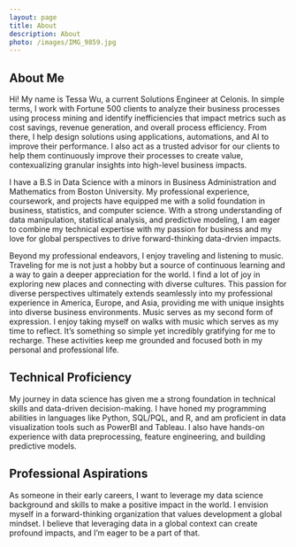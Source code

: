 ```yaml
---
layout: page
title: About 
description: About
photo: /images/IMG_9859.jpg
---
```


<!--{% if page.photo %}
<img align="left" src="{{ page.photo }}" width="300">
{% endif %} -->


## About Me

Hi! My name is Tessa Wu, a current Solutions Engineer at Celonis. In simple terms, I work with Fortune 500 clients to analyze their business processes using process mining and identify inefficiencies that impact metrics such as cost savings, revenue generation, and overall process efficiency. From there, I help design solutions using applications, automations, and AI to improve their performance. I also act as a trusted advisor for our clients to help them continuously improve their processes to create value, contexualizing granular insights into high-level business impacts. 

I have a B.S in Data Science with a minors in Business Administration and Mathematics from Boston University. My professional experience, coursework, and projects have equipped me with a solid foundation in business, statistics, and computer science. With a strong understanding of data manipulation, statistical analysis, and predictive modeling, I am eager to combine my technical expertise with my passion for business and my love for global perspectives to drive forward-thinking data-drvien impacts.
<br>

Beyond my professional endeavors, I enjoy traveling and listening to music. Traveling for me is not just a hobby but a source of continuous learning and a way to gain a deeper appreciation for the world. I find a lot of joy in exploring new places and connecting with diverse cultures. This passion for diverse perspectives ultimately extends seamlessly into my professional experience in America, Europe, and Asia, providing me with unique insights into diverse business environments. Music serves as my second form of expression. I enjoy taking myself on walks with music which serves as my time to reflect. It’s something so simple yet incredibly gratifying for me to recharge. These activities keep me grounded and focused both in my personal and professional life. 

## Technical Proficiency
My journey in data science has given me a strong foundation in technical skills and data-driven decision-making. I have honed my programming abilities in languages like Python, SQL/PQL, and R, and am proficient in data visualization tools such as PowerBI and Tableau. I also have hands-on experience with data preprocessing, feature engineering, and building predictive models.

## Professional Aspirations
As someone in their early careers, I want to leverage my data science background and skills to make a positive impact in the world. I envision myself in a forward-thinking organization that values development a global mindset. I believe that leveraging data in a global context can create profound impacts, and I’m eager to be a part of that.

